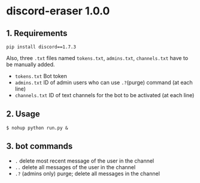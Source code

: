 # discord-eraser 1.0.0

## 1. Requirements
```
pip install discord==1.7.3
```

Also, three `.txt` files named `tokens.txt`, `admins.txt`, `channels.txt` have to be manually added.
* `tokens.txt` Bot token
* `admins.txt` ID of admin users who can use `.?`(purge) command (at each line)
* `channels.txt` ID of text channels for the bot to be activated (at each line)

## 2. Usage
```
$ nohup python run.py &
```

## 3. bot commands
* `.` delete most recent message of the user in the channel
* `..` delete all messages of the user in the channel
* `.?` (admins only) purge; delete all messages in the channel
